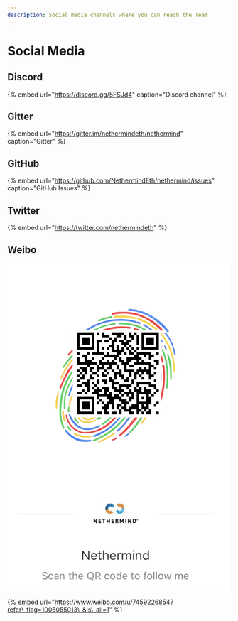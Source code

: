 ```yaml
---
description: Social media channels where you can reach the Team
---
```


# Social Media

## Discord

{% embed url="https://discord.gg/5FSJd4" caption="Discord channel" %}

## Gitter

{% embed url="https://gitter.im/nethermindeth/nethermind" caption="Gitter" %}

## GitHub

{% embed url="https://github.com/NethermindEth/nethermind/issues" caption="GitHub Issues" %}

## Twitter

{% embed url="https://twitter.com/nethermindeth" %}

## Weibo



![](../.gitbook/assets/1845600783.jpg)

{% embed url="https://www.weibo.com/u/7459226854?refer\_flag=1005055013\_&is\_all=1" %}



